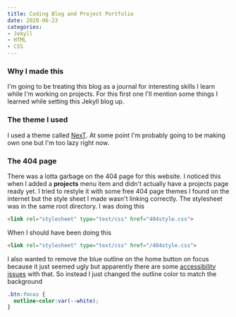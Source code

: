 ```yaml
---
title: Coding Blog and Project Portfolio
date: 2020-06-23
categories:
- Jekyll
- HTML
- CSS
---
```

### Why I made this
I'm going to be treating this blog as a journal for interesting skills I learn while I'm working on projects.
For this first one I'll mention some things I learned while setting this Jekyll blog up.

<!-- more -->

### The theme I used
I used a theme called [NexT](https://github.com/Simpleyyt/jekyll-theme-next). At some point I'm probably going to be making own one but I'm too lazy right now.

### The 404 page
There was a lotta garbage on the 404 page for this website. I noticed this when I added a <b>projects</b> menu item and didn't actually have a projects page ready yet.
I tried to restyle it with some free 404 page themes I found on the internet but the style sheet I made wasn't linking correctly. The stylesheet was in the same root directory.
I was doing this
```html
<link rel="stylesheet" type="text/css" href="404style.css">
```
When I should have been doing this
```html
<link rel="stylesheet" type="text/css" href="/404style.css">
```
I also wanted to remove the blue outline on the home button on focus because it just seemed ugly but apparently there are some [accessibility issues](https://a11yproject.com/posts/never-remove-css-outlines/) with that.
So instead I just changed the outline color to match the background
```css
.btn:focus {
  outline-color:var(--white);
}
```